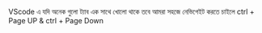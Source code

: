VScode এ যদি অনেক গুলো ট্যাব এক সাথে খোলো থাকে তবে আমরা সহজে নেভিগেইট করতে চাইলে ctrl + Page UP & ctrl + Page Down